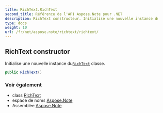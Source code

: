 ```yaml
---
title: RichText.RichText
second_title: Référence de l'API Aspose.Note pour .NET
description: RichText constructeur. Initialise une nouvelle instance duRichText classe.
type: docs
weight: 10
url: /fr/net/aspose.note/richtext/richtext/
---
```

## RichText constructor

Initialise une nouvelle instance du[`RichText`](../) classe.

```csharp
public RichText()
```

### Voir également

* class [RichText](../)
* espace de noms [Aspose.Note](../../richtext/)
* Assemblée [Aspose.Note](../../../)


